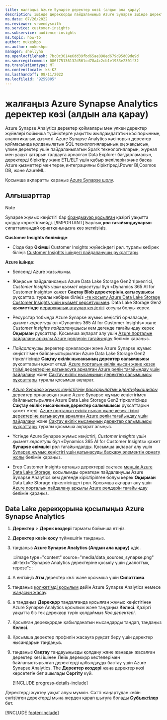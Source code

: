 ```yaml
---
title: жалғаңыз Azure Synapse деректер көзі (алдын ала қарау)
description: ішінде дерекқорды пайдаланыңыз Azure Synapse ішінде деректер көзі ретінде Dynamics 365 Customer Insights.
ms.date: 07/26/2022
ms.reviewer: v-wendysmith
ms.service: customer-insights
ms.subservice: audience-insights
ms.topic: how-to
author: mukeshpo
ms.author: mukeshpo
manager: shellyha
ms.openlocfilehash: 7bc0c3614e6dd39fbd65ae098ed679d95d09de9d
ms.sourcegitcommit: 086f75136132d561cd78a4c2cb1e1933e2301f32
ms.translationtype: MT
ms.contentlocale: kk-KZ
ms.lasthandoff: 08/11/2022
ms.locfileid: "9259805"
---
```

# <a name="connect-an-azure-synapse-analytics-data-source-preview"></a>жалғаңыз Azure Synapse Analytics деректер көзі (алдын ала қарау)

Azure Synapse Analytics деректер қоймалары мен үлкен деректер жүйелері бойынша түсініктерге уақытты жылдамдататын кәсіпорынның аналитикалық қызметі. Azure Synapse Analytics кәсіпорын деректер қоймасында қолданылатын SQL технологияларының ең жақсысын, үлкен деректер үшін пайдаланылатын Spark технологияларын, журнал мен уақыт қатарын талдауға арналған Data Explorer бағдарламасын, деректерді біріктіру және ETL/ELT үшін құбыр желілерін және басқа Azure қызметтерімен терең интеграцияны біріктіреді.Power BI,Cosmos DB, және AzureML.

Қосымша ақпаратты қараңыз [Azure Synapse шолу](/azure/synapse-analytics/overview-what-is).

## <a name="prerequisites"></a>Алғышарттар

> [!NOTE]
> Synapse жұмыс кеңістігі бар [брандмауэр қосылған](/azure/synapse-analytics/security/synapse-workspace-ip-firewall) қазіргі уақытта қолдау көрсетілмейді.
> [!IMPORTANT]
> Барлық **рөл тағайындауларын** сипатталғандай орнатқаныңызға көз жеткізіңіз.  

**Customer Insights бөлімінде**:

* Сізде бар **Әкімші** Customer Insights жүйесіндегі рөл. туралы көбірек біліңіз [Customer Insights ішіндегі пайдаланушы рұқсаттары](permissions.md#add-users).

**Azure ішінде**:

- Белсенді Azure жазылымы.

- Жаңасын пайдалансаңыз Azure Data Lake Storage Gen2 тіркелгісі, *Customer Insights үшін қызмет көрсетуші* бұл «Dynamics 365 AI for Customer Insights» қажет **Сақтау Blob деректерінің қатысушысы** рұқсаттар. туралы көбірек біліңіз [-ге қосылу Azure Data Lake Storage Customer Insights үшін қызмет көрсетушімен](connect-service-principal.md). Data Lake Storage Gen2 **қызметінде** [иерархиялық атаулар кеңістігі](/azure/storage/blobs/data-lake-storage-namespace) қосулы болуы керек.

- Ресурстар тобында Azure Synapse жұмыс кеңістігі орналасқан, *қызмет көрсетуші* ол «Dynamics 365 AI for Customer Insights» және *Customer Insights пайдаланушысы* кем дегенде тағайындау керек **Оқырман** рұқсаттар. Қосымша ақпарат алу үшін [Azure порталын пайдалану арқылы Azure рөлдерін тағайындау](/azure/role-based-access-control/role-assignments-portal) бөлімін қараңыз.

- *Пайдаланушы* деректер орналасқан және Azure Synapse жұмыс кеңістігімен байланыстырылған Azure Data Lake Storage Gen2 тіркелгісінде **Сақтау екілік нысанының деректер салымшысы** рұқсаттарын қажет етеді. [Azure порталын екілік нысан және кезек тізімі деректеріне қатынасуға арналған Azure рөлін тағайындау үшін пайдалану](/azure/storage/common/storage-auth-aad-rbac-portal) және [Сақтау екілік нысанының деректер салымшысы рұқсаттары](/azure/role-based-access-control/built-in-roles#storage-blob-data-contributor) туралы қосымша ақпарат.

- *[Azure Synapse жұмыс кеңістігінің басқарылатын идентификациясы](/azure/synapse-analytics/security/synapse-workspace-managed-identity)* деректер орналасқан және Azure Synapse жұмыс кеңістігімен байланыстырылған Azure Data Lake Storage Gen2 тіркелгісінде **Сақтау екілік нысанының деректер салымшысы** рұқсаттарын қажет етеді. [Azure порталын екілік нысан және кезек тізімі деректеріне қатынасуға арналған Azure рөлін тағайындау үшін пайдалану](/azure/storage/common/storage-auth-aad-rbac-portal) және [Сақтау екілік нысанының деректер салымшысы рұқсаттары](/azure/role-based-access-control/built-in-roles#storage-blob-data-contributor) туралы қосымша ақпарат алыңыз.

- Үстінде Azure Synapse жұмыс кеңістігі, *Customer Insights үшін қызмет көрсетуші* бұл «Dynamics 365 AI for Customer Insights» қажет **Synapse әкімшісі** рөл тағайындалды. Қосымша ақпарат алу үшін [Synapse жұмыс кеңістігі үшін қатынасуды басқару элементін орнату жолы](/azure/synapse-analytics/security/how-to-set-up-access-control) бөлімін қараңыз.

- Егер Customer Insights ортаңыз деректерді сақтаса [меншік Azure Data Lake Storage](own-data-lake-storage.md), қосылымды орнатқан пайдаланушы Azure Synapse Analytics кем дегенде кірістірілген болуы керек **Оқырман** Data Lake Storage тіркелгісіндегі рөл. Қосымша ақпарат алу үшін [Azure порталын пайдалану арқылы Azure рөлдерін тағайындау](/azure/role-based-access-control/role-assignments-portal) бөлімін қараңыз.

## <a name="connect-to-the-data-lake-database-in-azure-synapse-analytics"></a>Data Lake дерекқорына қосылыңыз Azure Synapse Analytics

1. **Деректер** > **Дерек көздері** тармағы бойынша өтіңіз.

1. **Деректер көзін қосу** түймешігін таңдаңыз.

1. таңдаңыз **Azure Synapse Analytics (Алдын ала қарау)** әдіс.

   :::image type="content" source="media/data_sources_synapse.png" alt-text="Synapse Analytics деректеріне қосылу үшін диалогтық терезе":::
  
1. А енгізіңіз **Аты** деректер көзі және қосымша үшін **Сипаттама**.

1. таңдаңыз [қолжетімді қосылым](connections.md) дейін Azure Synapse Analytics немесе [жаңасын жасау](export-azure-synapse-analytics.md#set-up-connection-to-azure-synapse).

1. а таңдаңыз **Дерекқор** таңдалғанда қосылған жұмыс кеңістігінен Azure Synapse Analytics қосылым және таңдаңыз **Келесі**. Қазіргі уақытта біз тек дерекқор түрін қолдаймыз *Көл деректері*.

1. Қосылған дерекқордан қабылданатын нысандарды таңдап, таңдаңыз **Келесі**.

1. Қосымша деректер профилін жасауға рұқсат беру үшін деректер нысандарын таңдаңыз.

1. таңдаңыз **Сақтау** таңдауыңызды қолдану және жаңадан жасалған деректер көзі ішінен Лейк дерекқор кестелерімен байланыстырылған деректерді қабылдауды бастау үшін Azure Synapse Analytics. The **Деректер көздері** жаңа деректер көзі көрсететін бет ашылады **Сергіту** күй.

   [!INCLUDE [progress-details-include](includes/progress-details-pane.md)]

Деректерді жүктеу уақыт алуы мүмкін. Сәтті жаңартудан кейін енгізілген деректерді мына жерден қарап шығуға болады [**Субъектілер**](entities.md) бет.

[!INCLUDE [footer-include](includes/footer-banner.md)]
